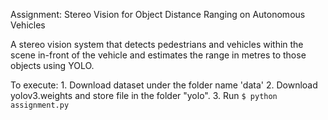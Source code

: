 Assignment: Stereo Vision for Object Distance Ranging on Autonomous Vehicles

A stereo vision system that detects pedestrians and vehicles within the scene in-front of the vehicle and estimates the range in metres to those objects using YOLO.

To execute: 1. Download dataset under the folder name 'data'
2. Download yolov3.weights and store file in the folder "yolo". 
3. Run `$ python assignment.py`
